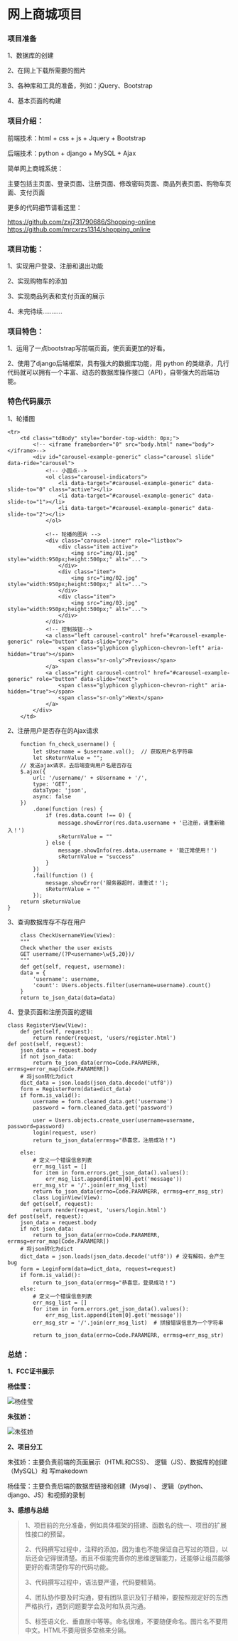 #  网上商城项目

###  项目准备

1、数据库的创建

2、在网上下载所需要的图片

3、各种库和工具的准备，列如：jQuery、Bootstrap

4、基本页面的构建



### 项目介绍：

前端技术：html + css + js +  Jquery + Bootstrap

后端技术：python + django + MySQL + Ajax



简单网上商城系统：

  主要包括主页面、登录页面、注册页面、修改密码页面、商品列表页面、购物车页面、支付页面

更多的代码细节请看这里：

https://github.com/zxj731790686/Shopping-online       https://github.com/mrcxrzs1314/shopping_online



###  项目功能：

1、实现用户登录、注册和退出功能

2、实现购物车的添加

3、实现商品列表和支付页面的展示

4、未完待续...........



### 项目特色：

1、运用了一点bootstrap写前端页面，使页面更加的好看。

2、使用了django后端框架，具有强大的数据库功能，用 python 的类继承，几行代码就可以拥有一个丰富、动态的数据库操作接口（API），自带强大的后端功能。



### 特色代码展示

1、轮播图

```
<tr>
    <td class="tdBody" style="border-top-width: 0px;">
        <!-- <iframe frameborder="0" src="body.html" name="body"></iframe>-->
        <div id="carousel-example-generic" class="carousel slide" data-ride="carousel">
            <!-- 小圆点-->
            <ol class="carousel-indicators">
                <li data-target="#carousel-example-generic" data-slide-to="0" class="active"></li>
                <li data-target="#carousel-example-generic" data-slide-to="1"></li>
                <li data-target="#carousel-example-generic" data-slide-to="2"></li>
            </ol>

            <!-- 轮播的图片 -->
            <div class="carousel-inner" role="listbox">
                <div class="item active">
                    <img src="img/01.jpg"  style="width:950px;height:500px;" alt="...">
                </div>
                <div class="item">
                    <img src="img/02.jpg" style="width:950px;height:500px;" alt="...">
                </div>
                <div class="item">
                    <img src="img/03.jpg" style="width:950px;height:500px;" alt="...">
                </div>
            </div>
            <!-- 控制按钮-->
            <a class="left carousel-control" href="#carousel-example-generic" role="button" data-slide="prev">
                <span class="glyphicon glyphicon-chevron-left" aria-hidden="true"></span>
                <span class="sr-only">Previous</span>
            </a>
            <a class="right carousel-control" href="#carousel-example-generic" role="button" data-slide="next">
                <span class="glyphicon glyphicon-chevron-right" aria-hidden="true"></span>
                <span class="sr-only">Next</span>
            </a>
        </div>
    </td>
```

2、注册用户是否存在的Ajax请求

        function fn_check_username() {
            let sUsername = $username.val();  // 获取用户名字符串
            let sReturnValue = "";
        // 发送ajax请求，去后端查询用户名是否存在
        $.ajax({
            url: '/username/' + sUsername + '/',
            type: 'GET',
            dataType: 'json',
            async: false
        })
            .done(function (res) {
                if (res.data.count !== 0) {
                    message.showError(res.data.username + '已注册，请重新输入！')
                    sReturnValue = ""
                } else {
                    message.showInfo(res.data.username + '能正常使用！')
                    sReturnValue = "success"
                }
            })
            .fail(function () {
                message.showError('服务器超时，请重试！');
                sReturnValue = ""
            });
        return sReturnValue
    }
3、查询数据库存不存在用户

        class CheckUsernameView(View):
        """
        Check whether the user exists
        GET username/(?P<username>\w{5,20})/
        """
        def get(self, request, username):
        data = {
            'username': username,
            'count': Users.objects.filter(username=username).count()
        }
        return to_json_data(data=data)
4、登录页面和注册页面的逻辑



    class RegisterView(View):
        def get(self, request):
            return render(request, 'users/register.html')
    def post(self, request):
        json_data = request.body
        if not json_data:
            return to_json_data(errno=Code.PARAMERR, errmsg=error_map[Code.PARAMERR])
        # 将json转化为dict
        dict_data = json.loads(json_data.decode('utf8'))
        form = RegisterForm(data=dict_data)
        if form.is_valid():
            username = form.cleaned_data.get('username')
            password = form.cleaned_data.get('password')
    
            user = Users.objects.create_user(username=username, password=password)
            login(request, user)
            return to_json_data(errmsg="恭喜您，注册成功！")
    
        else:
            # 定义一个错误信息列表
            err_msg_list = []
            for item in form.errors.get_json_data().values():
                err_msg_list.append(item[0].get('message'))
            err_msg_str = '/'.join(err_msg_list)
            return to_json_data(errno=Code.PARAMERR, errmsg=err_msg_str)
            class LoginView(View):
        def get(self, request):
            return render(request, 'users/login.html')
    def post(self, request):
        json_data = request.body
        if not json_data:
            return to_json_data(errno=Code.PARAMERR, errmsg=error_map[Code.PARAMERR])
        # 将json转化为dict
        dict_data = json.loads(json_data.decode('utf8')) # 没有解码，会产生bug
        form = LoginForm(data=dict_data, request=request)
        if form.is_valid():
            return to_json_data(errmsg="恭喜您，登录成功！")
        else:
            # 定义一个错误信息列表
            err_msg_list = []
            for item in form.errors.get_json_data().values():
                err_msg_list.append(item[0].get('message'))
            err_msg_str = '/'.join(err_msg_list)  # 拼接错误信息为一个字符串
    
            return to_json_data(errno=Code.PARAMERR, errmsg=err_msg_str)




### 总结：

**1、FCC证书展示** 

**杨佳莹：**

![杨佳莹](.\杨佳莹.jpg)

**朱弦娇：**



![朱弦娇](.\朱弦娇.jpg)





**2、项目分工**



朱弦娇：主要负责前端的页面展示（HTML和CSS）、 逻辑（JS）、数据库的创建（MySQL）和 写makedown

杨佳莹：主要负责后端的数据库链接和创建（Mysql) 、 逻辑（python、django、JS）和视频的录制



**3、感想与总结**



> 1、项目前的充分准备，例如具体框架的搭建、函数名的统一、项目的扩展性接口的预留。
>
>  2、代码撰写过程中，注释的添加，因为谁也不能保证自己写过的项目，以后还会记得很清楚。而且不但能完善你的思维逻辑能力，还能够让组员能够更好的看清楚你写的代码功能。
>
> 3、代码撰写过程中，语法要严谨，代码要精简。
>
> 4、团队协作要及时沟通，要有团队意识及钉子精神，要按照规定好的东西严格执行，遇到问题要学会及时和队员沟通。
>
> 5、标签语义化、垂直居中等等。命名很难，不要随便命名。图片名不要用中文。HTML不要用很多空格来分隔。













